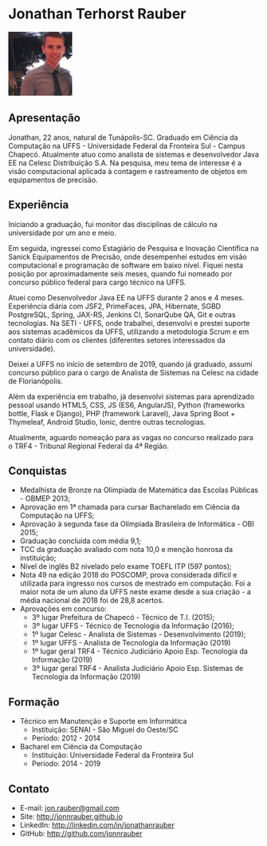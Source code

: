 # Jonathan Terhorst Rauber

![Jonathan picture](resources/img/profile.png)

## Apresentação

Jonathan, 22 anos, natural de Tunápolis-SC. Graduado em Ciência da Computação na UFFS - Universidade Federal da Fronteira Sul - Campus Chapecó. Atualmente atuo como analista de sistemas e desenvolvedor Java EE na Celesc Distribuição S.A. Na pesquisa, meu tema de interesse é a visão computacional aplicada à contagem e rastreamento de objetos em equipamentos de precisão.

## Experiência

Iniciando a graduação, fui monitor das disciplinas de cálculo na universidade por um ano e meio.

Em seguida, ingressei como Estagiário de Pesquisa e Inovação Científica na Sanick Equipamentos de Precisão, onde desempenhei estudos em visão computacional e programação de software em baixo nível. Fiquei nesta posição por aproximadamente seis meses, quando fui nomeado por concurso público federal para cargo técnico na UFFS.

Atuei como Desenvolvedor Java EE na UFFS durante 2 anos e 4 meses. Experiência diária com JSF2, PrimeFaces, JPA, Hibernate, SGBD PostgreSQL, Spring, JAX-RS, Jenkins CI, SonarQube QA, Git e outras tecnologias. Na SETI - UFFS, onde trabalhei, desenvolvi e prestei suporte aos sistemas acadêmicos da UFFS, utilizando a metodologia Scrum e em contato diário com os clientes (diferentes setores interessados da universidade).

Deixei a UFFS no início de setembro de 2019, quando já graduado, assumi concurso público para o cargo de Analista de Sistemas na Celesc na cidade de Florianópolis.

Além da experiência em trabalho, já desenvolvi sistemas para aprendizado pessoal usando HTML5, CSS, JS (ES6, AngularJS), Python (frameworks bottle, Flask e Django), PHP (framework Laravel), Java Spring Boot + Thymeleaf, Android Studio, Ionic, dentre outras tecnologias.

Atualmente, aguardo nomeação para as vagas no concurso realizado para o TRF4 - Tribunal Regional Federal da 4ª Região.

## Conquistas

* Medalhista de Bronze na Olímpiada de Matemática das Escolas Públicas - OBMEP 2013;
* Aprovação em 1ª chamada para cursar Bacharelado em Ciência da Computação na UFFS;
* Aprovação à segunda fase da Olímpiada Brasileira de Informática - OBI 2015;
* Graduação concluída com média 9,1;
* TCC da graduação avaliado com nota 10,0 e menção honrosa da instituição;
* Nível de inglês B2 nivelado pelo exame TOEFL ITP (597 pontos);
* Nota 49 na edição 2018 do POSCOMP, prova considerada difícil e utilizada para ingresso nos cursos de mestrado em computação. Foi a maior nota de um aluno da UFFS neste exame desde a sua criação - a média nacional de 2018 foi de 28,8 acertos.
* Aprovações em concurso:
  * 3º lugar Prefeitura de Chapecó - Técnico de T.I. (2015);
  * 3º lugar UFFS - Técnico de Tecnologia da Informação (2016);
  * 1º lugar Celesc - Analista de Sistemas - Desenvolvimento (2019);
  * 1º lugar UFFS - Analista de Tecnologia da Informação (2019)
  * 1º lugar geral TRF4 - Técnico Judiciário Apoio Esp. Tecnologia da Informação (2019)
  * 3º lugar geral TRF4 - Analista Judiciário Apoio Esp. Sistemas de Tecnologia da Informação (2019)

## Formação

* Técnico em Manutenção e Suporte em Informática
  * Instituição: SENAI - São Miguel do Oeste/SC
  * Período: 2012 - 2014
* Bacharel em Ciência da Computação
  * Instituição: Universidade Federal da Fronteira Sul
  * Período: 2014 - 2019

## Contato

* E-mail: jon.rauber@gmail.com
* Site: http://jonnrauber.github.io
* LinkedIn: http://linkedin.com/in/jonathanrauber
* GitHub: http://github.com/jonnrauber